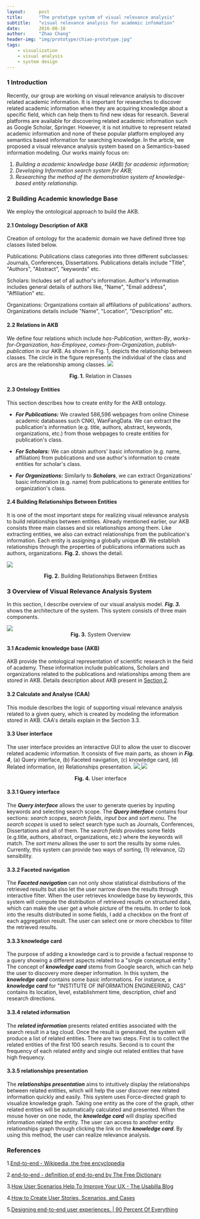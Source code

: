 ```yaml
---
layout:     post
title:      "The prototype system of visual relevance analysis"
subtitle:   "visual relevance analysis for academic infomation"
date:       2016-08-10
author:     "Zhao Chang"
header-img: "img/prototype/chiao-prototype.jpg"
tags:
    - visualization
    - visual analysis
    - system design
---
```


### 1 Introduction
Recently, our group are working on visual relevance analysis to discover related academic information. It is important for researches to discover related academic information when they are acquiring knowledge about a specific field, which can help them to find new ideas for research. Several platforms are available for discovering related academic information such as Google Scholar, Springer. However, it is not intuitive to represent related academic information and none of these popular platform employed any semantics based information for searching knowledge. In the article, we proposed a visual relevance analysis system based on a Semantics-based information modeling. Our works mainly focus on:

1.    *Building a academic knowledge base (AKB) for academic information;*
2.    *Developing Information search system for AKB;*
3.    *Researching the method of the demonstration system of knowledge-based entity relationship.*

### 2 Building Academic knowledge Base
We employ the ontological approach to build the AKB.

#### 2.1 Ontology Description of AKB
Creation of ontology for the academic domain we have defined three top classes listed below.

Publications: Publications class categories into three different subclasses: Journals, Conferences, Dissertations. Publications details include "Title", "Authors", "Abstract", "keywords" etc.

Scholars: Includes set of all author's information. Author's information includes general details of authors like, "Name", "Email address", "Affiliation" etc.

Organizations: Organizations contain all affiliations of publications' authors. Organizations details include "Name", "Location", "Description" etc.

#### 2.2 Relations in AKB
We define four relations which include *has-Publication*, *written-By*, *works-for-Organization*, *has-Employee*, *comes-from-Organization*, *publish-publication* in our AKB. As shown in Fig. 1, depicts the relationship between classes. The circle in the figure represents the individual of the class and arcs are the relationship among classes.
<img src='/img/prototype/chiao-ontology.jpg'/>
<center><b>Fig. 1.</b> Relation in Classes</center>

#### 2.3 Ontology Entities
This section describes how to create entity for the AKB ontology.

*    ***For Publications:*** We crawled 586,596 webpages from online Chinese academic databases such CNKI, WanFangData. We can extract the publication's information (e.g. title, authors, abstract, keywords, organizations, etc.) from those webpages to create entities for publication's class.

*    ***For Scholars:*** We can obtain authors' basic information (e.g. name, affiliation) from publications and use author's information to create entities for scholar's class.

*    ***For Organizations:*** Similarly to ***Scholars***, we can extract Organizations' basic information (e.g. name) from publications to generate entities for organization's class.

#### 2.4 Building Relationships Between Entities
It is one of the most important steps for realizing visual relevance analysis to build relationships between entities. Already mentioned earlier, our AKB consists three main classes and six relationships among them. Like extracting entities, we also can extract relationships from the publication's information. Each entity is assigning a globally unique ***ID***. We establish relationships through the properties of publications informations such as authors, organizations. **Fig. 2.** shows the detail.

<a href="/img/prototype/chiao-entities.jpg" target="\_blank" title="Click to see the big picture "><img src='/img/prototype/chiao-entities.jpg'/></a>
<center><b>Fig. 2.</b> Building Relationships Between Entities</center>


### 3 Overview of Visual Relevance Analysis System

In this section, I describe overview of our visual analysis model. ***Fig. 3.*** shows the architecture of the system. This system consists of three main components.

<a href="/img/prototype/chiao-sys-prototype.jpg" target="\_blank" title="Click to see the big picture ">
<img src='/img/prototype/chiao-sys-prototype.jpg'/>
</a>
<center><b>Fig. 3.</b> System Overview</center>

#### 3.1 Academic knowledge base (AKB)

AKB provide the ontological representation of scientific research in the field of academy. These information include publications, Scholars and organizations related to the publications and relationships among them are stored in AKB. Details description about AKB present in <a href="#building-academic-knowledge-base"  title="section 2">Section 2</a>.

#### 3.2 Calculate and Analyse (CAA)

This module describes the logic of supporting visual relevance analysis related to a given query, which is created by modeling the information stored in AKB. CAA's details explain in the Section 3.3.


#### 3.3 User interface
The user interface provides an interactive GUI to allow the user to discover related academic information. It consists of five main parts, as shown in ***Fig. 4***, (a) Query interface, (b) Faceted navigation, (c) knowledge card, (d) Related information, (e) Relationships presentation.
<a href="/img/prototype/chiao-ui.jpg" target="\_blank" title="Click to see the big picture ">
<img src='/img/prototype/chiao-ui.jpg'/>
</a>
<a href="/img/prototype/chiao-relationships.jpg" target="\_blank" title="Click to see the big picture ">
<img src='/img/prototype/chiao-relationships.jpg'/>
</a>
<center><b>Fig. 4.</b> User interface</center>


#### 3.3.1 Query interface

The ***Query interface*** allows the user to generate queries by inputing keywords and selecting search scope. The  ***Query interface*** contains four sections: *search scopes*, *search fields*, *input box* and *sort  menu*. The *search scopes* is used to select search type such as Journals, Conferences, Dissertations and all of them. The *search fields* provides some fields (e.g.title, authors, abstract, organizations, etc.) where the keywords will match. The *sort menu* allows the user to sort the results by some rules. Currently, this system can provide two ways of sorting, (1) relevance, (2) sensibility.

#### 3.3.2 Faceted navigation

The ***Faceted navigation***  can not only show statistical distributions of the retrieved results but also let the user narrow down the results  through interactive filter.  When the user retrieves knowledge base by keywords, this system will compute the distribution of  retrieved results on structured data, which can make the user get a whole picture of the results. In order to look into the results distributed in some fields, I add a checkbox on the front of each aggregation result. The user can select one or more checkbox to filter the retrieved results.

#### 3.3.3 knowledge card

The purpose of adding a knowledge card is to provide a factual response to a query showing a different aspects related to  a "single conceptual entity ".  The concept of ***knowledge card*** stems from Google search, which can help the user to discovery more deeper information.  In this system, the ***knowledge card*** contains some basic informations. For instance, a ***knowledge card*** for "INSTITUTE OF INFORMATION ENGINEERING, CAS" contains its location, level, establishment time, description, chief and research directions.

#### 3.3.4 related information

The ***related information*** presents related entities associated with the search result in a tag cloud. Once the result is generated, the system will produce a list of related entities. There are two steps. First is to collect the  related entities of the first 100 search results. Second is to count the frequency of each related entity and single out related entities that have high frequency.

#### 3.3.5 relationships presentation

The ***relationships presentation*** aims to intuitively display the relationships between related entities, which will help the user discover new related information quickly and easily.   This system uses Force-directed graph to visualize knowledge graph.  Taking one entity as the core of the graph, other related entities will be automatically calculated and presented. When the mouse hover on one node, the ***knowledge card*** will display specified information related the entity. The user can access to another entity relationships graph through clicking the link on the ***knowledge card***. By using this method, the user can realize relevance analysis.


### References

1.<a id="ref1">[End-to-end - Wikipedia, the free encyclopedia](http://en.wikipedia.org/wiki/End-to-end)</a>

2.<a id="ref2">[end-to-end - definition of end-to-end by The Free Dictionary](http://www.thefreedictionary.com/end-to-end)</a>

3.<a id="ref3">[How User Scenarios Help To Improve Your UX - The Usabilla Blog](http://blog.usabilla.com/how-user-scenarios-help-to-improve-your-ux/)</a>

4.<a id="ref4">[How to Create User Stories, Scenarios, and Cases](https://www.newfangled.com/how-to-tell-the-users-story/)</a>

5.<a id="ref5">[Designing end-to-end user experiences. | 90 Percent Of Everything](http://www.90percentofeverything.com/2008/11/11/designing-end-to-end-user-experiences/)</a>
